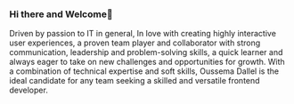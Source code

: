 ### Hi there and Welcome👋

Driven by passion to IT in general, In love with creating highly interactive user experiences, a proven team player and collaborator with strong communication, leadership and problem-solving skills, a quick learner and always eager to take on new challenges and opportunities for growth. With a combination of technical expertise and soft skills, Oussema Dallel is the ideal candidate for any team seeking a skilled and versatile frontend developer.
<!--
**Oussema-Dallel/Oussema-Dallel** is a ✨ _special_ ✨ repository because its `README.md` (this file) appears on your GitHub profile.

Here are some ideas to get you started:

- 🔭 I’m currently working on ...
- 🌱 I’m currently learning ...
- 👯 I’m looking to collaborate on ...
- 🤔 I’m looking for help with ...
- 💬 Ask me about ...
- 📫 How to reach me: ...
- 😄 Pronouns: ...
- ⚡ Fun fact: ...
-->
